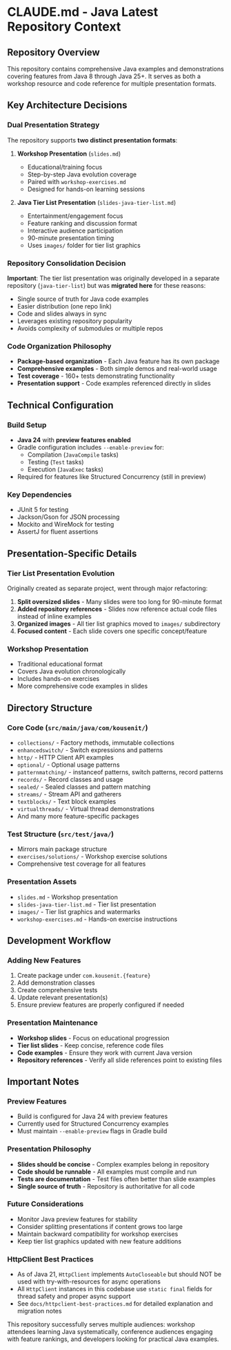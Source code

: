 # CLAUDE.md - Java Latest Repository Context

## Repository Overview

This repository contains comprehensive Java examples and demonstrations covering features from Java 8 through Java 25+. It serves as both a workshop resource and code reference for multiple presentation formats.

## Key Architecture Decisions

### Dual Presentation Strategy
The repository supports **two distinct presentation formats**:

1. **Workshop Presentation** (`slides.md`)
   - Educational/training focus
   - Step-by-step Java evolution coverage
   - Paired with `workshop-exercises.md`
   - Designed for hands-on learning sessions

2. **Java Tier List Presentation** (`slides-java-tier-list.md`)
   - Entertainment/engagement focus  
   - Feature ranking and discussion format
   - Interactive audience participation
   - 90-minute presentation timing
   - Uses `images/` folder for tier list graphics

### Repository Consolidation Decision
**Important**: The tier list presentation was originally developed in a separate repository (`java-tier-list`) but was **migrated here** for these reasons:
- Single source of truth for Java code examples
- Easier distribution (one repo link)
- Code and slides always in sync
- Leverages existing repository popularity
- Avoids complexity of submodules or multiple repos

### Code Organization Philosophy
- **Package-based organization** - Each Java feature has its own package
- **Comprehensive examples** - Both simple demos and real-world usage
- **Test coverage** - 160+ tests demonstrating functionality
- **Presentation support** - Code examples referenced directly in slides

## Technical Configuration

### Build Setup
- **Java 24** with **preview features enabled**
- Gradle configuration includes `--enable-preview` for:
  - Compilation (`JavaCompile` tasks)
  - Testing (`Test` tasks) 
  - Execution (`JavaExec` tasks)
- Required for features like Structured Concurrency (still in preview)

### Key Dependencies
- JUnit 5 for testing
- Jackson/Gson for JSON processing
- Mockito and WireMock for testing
- AssertJ for fluent assertions

## Presentation-Specific Details

### Tier List Presentation Evolution
Originally created as separate project, went through major refactoring:
1. **Split oversized slides** - Many slides were too long for 90-minute format
2. **Added repository references** - Slides now reference actual code files instead of inline examples
3. **Organized images** - All tier list graphics moved to `images/` subdirectory
4. **Focused content** - Each slide covers one specific concept/feature

### Workshop Presentation  
- Traditional educational format
- Covers Java evolution chronologically
- Includes hands-on exercises
- More comprehensive code examples in slides

## Directory Structure

### Core Code (`src/main/java/com/kousenit/`)
- `collections/` - Factory methods, immutable collections
- `enhancedswitch/` - Switch expressions and patterns  
- `http/` - HTTP Client API examples
- `optional/` - Optional usage patterns
- `patternmatching/` - instanceof patterns, switch patterns, record patterns
- `records/` - Record classes and usage
- `sealed/` - Sealed classes and pattern matching
- `streams/` - Stream API and gatherers
- `textblocks/` - Text block examples  
- `virtualthreads/` - Virtual thread demonstrations
- And many more feature-specific packages

### Test Structure (`src/test/java/`)
- Mirrors main package structure
- `exercises/solutions/` - Workshop exercise solutions
- Comprehensive test coverage for all features

### Presentation Assets
- `slides.md` - Workshop presentation
- `slides-java-tier-list.md` - Tier list presentation  
- `images/` - Tier list graphics and watermarks
- `workshop-exercises.md` - Hands-on exercise instructions

## Development Workflow

### Adding New Features
1. Create package under `com.kousenit.{feature}`
2. Add demonstration classes
3. Create comprehensive tests
4. Update relevant presentation(s)
5. Ensure preview features are properly configured if needed

### Presentation Maintenance
- **Workshop slides** - Focus on educational progression
- **Tier list slides** - Keep concise, reference code files
- **Code examples** - Ensure they work with current Java version
- **Repository references** - Verify all slide references point to existing files

## Important Notes

### Preview Features
- Build is configured for Java 24 with preview features
- Currently used for Structured Concurrency examples
- Must maintain `--enable-preview` flags in Gradle build

### Presentation Philosophy  
- **Slides should be concise** - Complex examples belong in repository
- **Code should be runnable** - All examples must compile and run
- **Tests are documentation** - Test files often better than slide examples
- **Single source of truth** - Repository is authoritative for all code

### Future Considerations
- Monitor Java preview features for stability
- Consider splitting presentations if content grows too large  
- Maintain backward compatibility for workshop exercises
- Keep tier list graphics updated with new feature additions

### HttpClient Best Practices
- As of Java 21, `HttpClient` implements `AutoCloseable` but should NOT be used with try-with-resources for async operations
- All `HttpClient` instances in this codebase use `static final` fields for thread safety and proper async support
- See `docs/httpclient-best-practices.md` for detailed explanation and migration notes

This repository successfully serves multiple audiences: workshop attendees learning Java systematically, conference audiences engaging with feature rankings, and developers looking for practical Java examples.